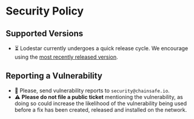 # Security Policy

## Supported Versions

- :hourglass_flowing_sand: Lodestar currently undergoes a quick release cycle. We encourage using the [most recently released version](https://github.com/ChainSafe/lodestar/releases/latest).

## Reporting a Vulnerability

- :rotating_light: Please, send vulnerability reports to `security@chainsafe.io`.
- :warning: **Please do not file a public ticket** mentioning the vulnerability, as doing so could increase the likelihood of the vulnerability being used before a fix has been created, released and installed on the network.
